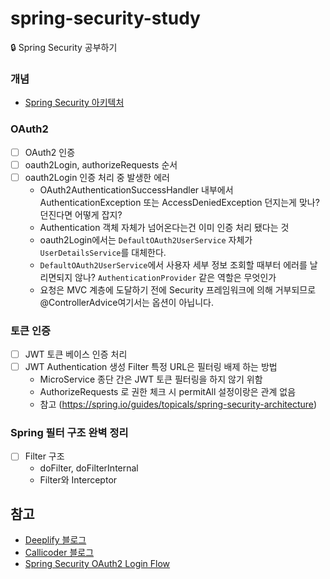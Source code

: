 # spring-security-study
🔒 Spring Security 공부하기

### 개념
- [Spring Security 아키텍처]([url](https://spring.io/guides/topicals/spring-security-architecture))

### OAuth2
- [ ] OAuth2 인증
- [ ] oauth2Login, authorizeRequests 순서
- [ ] oauth2Login 인증 처리 중 발생한 에러
  - OAuth2AuthenticationSuccessHandler 내부에서 AuthenticationException 또는 AccessDeniedException 던지는게 맞나? 던진다면 어떻게 잡지?
  - Authentication 객체 자체가 넘어온다는건 이미 인증 처리 됐다는 것
  - oauth2Login에서는 `DefaultOAuth2UserService` 자체가 `UserDetailsService`를 대체한다.
  - `DefaultOAuth2UserService`에서 사용자 세부 정보 조회할 때부터 에러를 날리면되지 않나? `AuthenticationProvider` 같은 역할은 무엇인가
  - 요청은 MVC 계층에 도달하기 전에 Security 프레임워크에 의해 거부되므로 @ControllerAdvice여기서는 옵션이 아닙니다.

### 토큰 인증
- [ ] JWT 토큰 베이스 인증 처리
- [ ] JWT Authentication 생성 Filter 특정 URL은 필터링 배제 하는 방법
  - MicroService 종단 간은 JWT 토큰 필터링을 하지 않기 위함
  - AuthorizeRequests 로 권한 체크 시 permitAll 설정이랑은 관계 없음
  - 참고 (https://spring.io/guides/topicals/spring-security-architecture)
  
### Spring 필터 구조 완벽 정리
- [ ] Filter 구조
  - doFilter, doFilterInternal
  - Filter와 Interceptor

## 참고
- [Deeplify 블로그](https://deeplify.dev/back-end/spring/oauth2-social-login)
- [Callicoder 블로그](https://www.callicoder.com/spring-boot-security-oauth2-social-login-part-1/)
- [Spring Security OAuth2 Login Flow](https://jyami.tistory.com/121)
